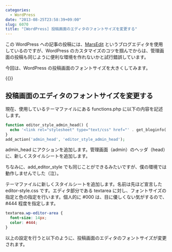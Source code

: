```yaml
---
categories:
  - WordPress
date: "2013-08-25T23:58:39+09:00"
slug: 6070
title: "[WordPress] 投稿画面のエディタのフォントサイズを変更する"
---
```


この WordPress への記事の投稿には、[MarsEdit](https://itunes.apple.com/jp/app/marsedit-blog-editor-for-wordpress/id402376225?mt=12&uo=4&at=11l3RT) というブログエディタを使用しているのですが、WordPress のカスタマイズのコツを掴んでからは、管理画面の投稿も同じように便利な環境を作れないかと試行錯誤しています。

今回は、WordPress の投稿画面のフォントサイズを大きくしてみます。

{{<img alt="" src="/images/2013/08/textarea-font-size-1.png">}}

## 投稿画面のエディタのフォントサイズを変更する

現在、使用しているテーマファイルにある functions.php に以下の内容を記述します。

```php
function editor_style_admin_head() {
  echo '<link rel="stylesheet" type="text/css" href="' . get_bloginfo('template_directory') . '/editor-style.css" />';
}
add_action('admin_head', 'editor_style_admin_head');
```

admin_head にアクションを追加します。管理画面（admin）のヘッダ（head）に、新しくスタイルシートを追加します。

ちなみに、add_editor_style でも同じことができるみたいですが、僕の環境では動作しませんでした（泣）。

テーマファイルに新しくスタイルシートを追加します。名前は先ほど宣言した editor-style.css です。エディタ部分である textarea に対し、フォントサイズの指定と色の指定を行います。個人的に #000 は、目に優しくない気がするので、#444 程度を指定します。

```css
textarea.wp-editor-area {
  font-size: 14px;
  color: #444;
}
```

以上の設定を行うと以下のように、投稿画面のエディタのフォントサイズが変更されます。
